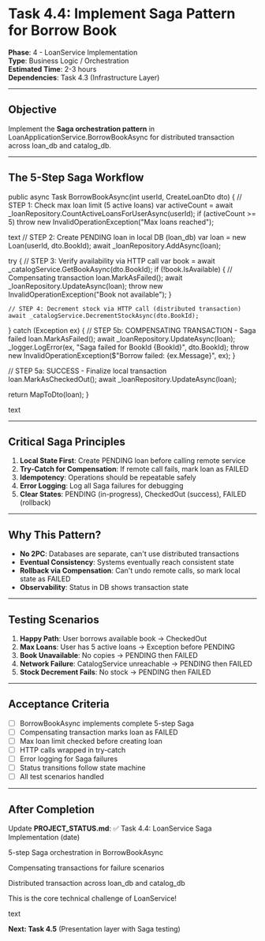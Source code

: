# Task 4.4: Implement Saga Pattern for Borrow Book

**Phase**: 4 - LoanService Implementation  
**Type**: Business Logic / Orchestration  
**Estimated Time**: 2-3 hours  
**Dependencies**: Task 4.3 (Infrastructure Layer)

---

## Objective

Implement the **Saga orchestration pattern** in LoanApplicationService.BorrowBookAsync for distributed transaction across loan_db and catalog_db.

---

## The 5-Step Saga Workflow

public async Task<LoanDto> BorrowBookAsync(int userId, CreateLoanDto dto)
{
// STEP 1: Check max loan limit (5 active loans)
var activeCount = await _loanRepository.CountActiveLoansForUserAsync(userId);
if (activeCount >= 5) throw new InvalidOperationException("Max loans reached");

text
// STEP 2: Create PENDING loan in local DB (loan_db)
var loan = new Loan(userId, dto.BookId);
await _loanRepository.AddAsync(loan);

try
{
    // STEP 3: Verify availability via HTTP call
    var book = await _catalogService.GetBookAsync(dto.BookId);
    if (!book.IsAvailable)
    {
        // Compensating transaction
        loan.MarkAsFailed();
        await _loanRepository.UpdateAsync(loan);
        throw new InvalidOperationException("Book not available");
    }
    
    // STEP 4: Decrement stock via HTTP call (distributed transaction)
    await _catalogService.DecrementStockAsync(dto.BookId);
}
catch (Exception ex)
{
    // STEP 5b: COMPENSATING TRANSACTION - Saga failed
    loan.MarkAsFailed();
    await _loanRepository.UpdateAsync(loan);
    _logger.LogError(ex, "Saga failed for BookId {BookId}", dto.BookId);
    throw new InvalidOperationException($"Borrow failed: {ex.Message}", ex);
}

// STEP 5a: SUCCESS - Finalize local transaction
loan.MarkAsCheckedOut();
await _loanRepository.UpdateAsync(loan);

return MapToDto(loan);
}

text

---

## Critical Saga Principles

1. **Local State First**: Create PENDING loan before calling remote service
2. **Try-Catch for Compensation**: If remote call fails, mark loan as FAILED
3. **Idempotency**: Operations should be repeatable safely
4. **Error Logging**: Log all Saga failures for debugging
5. **Clear States**: PENDING (in-progress), CheckedOut (success), FAILED (rollback)

---

## Why This Pattern?

- **No 2PC**: Databases are separate, can't use distributed transactions
- **Eventual Consistency**: Systems eventually reach consistent state
- **Rollback via Compensation**: Can't undo remote calls, so mark local state as FAILED
- **Observability**: Status in DB shows transaction state

---

## Testing Scenarios

1. **Happy Path**: User borrows available book → CheckedOut
2. **Max Loans**: User has 5 active loans → Exception before PENDING
3. **Book Unavailable**: No copies → PENDING then FAILED
4. **Network Failure**: CatalogService unreachable → PENDING then FAILED
5. **Stock Decrement Fails**: No stock → PENDING then FAILED

---

## Acceptance Criteria

- [ ] BorrowBookAsync implements complete 5-step Saga
- [ ] Compensating transaction marks loan as FAILED
- [ ] Max loan limit checked before creating loan
- [ ] HTTP calls wrapped in try-catch
- [ ] Error logging for Saga failures
- [ ] Status transitions follow state machine
- [ ] All test scenarios handled

---

## After Completion

Update **PROJECT_STATUS.md**:
✅ Task 4.4: LoanService Saga Implementation (date)

5-step Saga orchestration in BorrowBookAsync

Compensating transactions for failure scenarios

Distributed transaction across loan_db and catalog_db

This is the core technical challenge of LoanService!

text

**Next: Task 4.5** (Presentation layer with Saga testing)